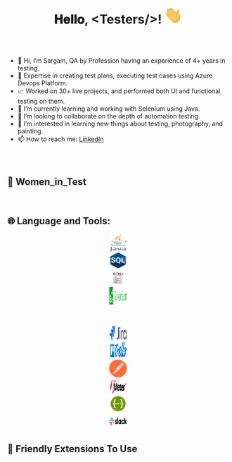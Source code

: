 <h1 align="center">
  𝐇𝐞𝐥𝐥𝐨, &lt;Testers/&gt;!
  <img src="Hi.gif" width="40px" />
</h1>

<br/>
<br/>

- 👋 Hi, I’m Sargam, QA by Profession having an experience of 4+ years in testing.
- 💼 Expertise in creating test plans, executing test cases using Azure Devops Platform.
- 📈 Worked on 30+ live projects, and performed both UI and functional testing on them. 
- 🌱 I’m currently learning and working with Selenium using Java.
- 👯 I’m looking to collaborate on the depth of automation testing.
- 👀 I’m interested in learning new things about testing, photography, and painting.
- 📫 How to reach me:
     [LinkedIn](https://www.linkedin.com/in/sargampanwar/)
<br/>

# <h2>&#x1F469; Women_in_Test </h2>


<br/> 
<h2>
  🌐 Language and Tools:
</h2>

<code style="display: flex; justify-content: center; align-items: center;"><img height="40" width="40" src="Java_programming_language_logo.svg.png"/></code>
<code style="display: flex; justify-content: center; align-items: center;" ><img height="40" width="40" src="download.png"/></code>
<code style="display: flex; justify-content: center; align-items: center;"><img height="40" width="40" src="images.jpeg"/></code>
<code style="display: flex; justify-content: center; align-items: center;"><img height="40" width="40" src="images.png"/></code>

<br/>

<code style="display: flex; justify-content: center; align-items: center;"><img height="40" width="40" src="download (2).png"/></code>
<code style="display: flex; justify-content: center; align-items: center;"><img height="40" width="40" src="download.jpeg"/></code>
<code style="display: flex; justify-content: center; align-items: center;"><img height="40" width="40" src="channels4_profile.jpeg"/></code>
<code style="display: flex; justify-content: center; align-items: center;"><img height="40" width="40" src="download (1).png"/></code>
<code style="display: flex; justify-content: center; align-items: center;"><img height="40" width="40" src="download (3).png"/></code>
<code style="display: flex; justify-content: center; align-items: center;"><img height="40" width="40" src="Slack-logo.jpg"/></code>
</div>

<h2>&#x1F469; Friendly Extensions To Use </h2>

<!---
Sargamp16/Sargamp16 is a ✨ special ✨ repository because its `README.md` (this file) appears on your GitHub profile.
You can click the Preview link to take a look at your changes.
--->

